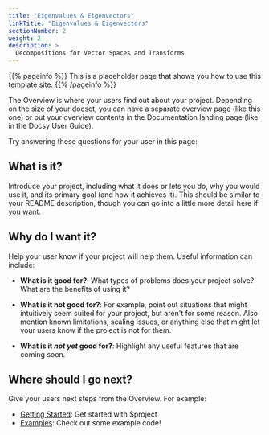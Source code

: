 ```yaml
---
title: "Eigenvalues & Eigenvectors"
linkTitle: "Eigenvalues & Eigenvectors"
sectionNumber: 2
weight: 2
description: >
  Decompositions for Vector Spaces and Transforms
---
```


{{% pageinfo %}}
This is a placeholder page that shows you how to use this template site.
{{% /pageinfo %}}


The Overview is where your users find out about your project. Depending on the size of your docset, you can have a separate overview page (like this one) or put your overview contents in the Documentation landing page (like in the Docsy User Guide). 

Try answering these questions for your user in this page:

## What is it?

Introduce your project, including what it does or lets you do, why you would use it, and its primary goal (and how it achieves it). This should be similar to your README description, though you can go into a little more detail here if you want.

## Why do I want it?

Help your user know if your project will help them. Useful information can include: 

* **What is it good for?**: What types of problems does your project solve? What are the benefits of using it?

* **What is it not good for?**: For example, point out situations that might intuitively seem suited for your project, but aren't for some reason. Also mention known limitations, scaling issues, or anything else that might let your users know if the project is not for them.

* **What is it *not yet* good for?**: Highlight any useful features that are coming soon.

## Where should I go next?

Give your users next steps from the Overview. For example:

* [Getting Started](/docs/getting-started/): Get started with $project
* [Examples](/docs/examples/): Check out some example code!

